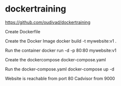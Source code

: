 # dockertraining

https://github.com/oudivad/dockertraining

Create Dockerfile

Create the Docker Image
docker build -t mywebsite:v1 .

Run the container
docker run -d -p 80:80 mywebsite:v1

Create the dockercompose
docker-compose.yaml

Run the docker-compose.yaml
docker-compose up -d

Website is reachable from port 80
Cadvisor from 9000
